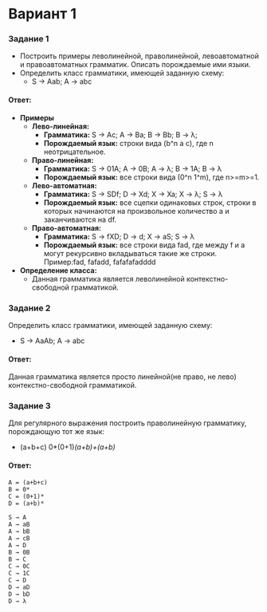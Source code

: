# Вариант 1

### Задание 1
- Построить примеры леволинейной, праволинейной, левоавтоматной и правоавтоматных грамматик. Описать порождаемые ими языки.
- Определить класс грамматики, имеющей заданную схему:
  - S → Aab;  A → abc

#### Ответ:
- **Примеры**
  - **Лево-линейная:**
    - **Грамматика:** S → Ac; A → Ba; B → Bb; B → λ;
    - **Порождаемый язык:** строки вида (b^n a c), где n неотрицательное.
  - **Право-линейная:**
    - **Грамматика:** S → 01A; A → 0B; A → λ; B → 1A; B → λ
    - **Порождаемый язык:** все строки вида (0^n 1^m), где n>=m>=1.
  - **Лево-автоматная:**
    - **Грамматика:** S → SDf; D → Xd; X → Xa; X → λ; S → λ
    - **Порождаемый язык:** все сцепки одинаковых строк, строки в которых начинаются на произвольное количество a и заканчиваются на df.
  - **Право-автоматная:**
    - **Грамматика:** S → fXD; D → d; X → aS; S → λ
    - **Порождаемый язык:** все строки вида fad, где между f и a могут рекурсивно вкладываться такие же строки. Пример:fad, fafadd, fafafafadddd
- **Определение класса:**
  - Данная грамматика является леволинейной контекстно-свободной грамматикой.
  
### Задание 2
Определить класс грамматики, имеющей заданную схему:
- S → AaAb; A → abc
#### Ответ:
Данная грамматика является просто линейной(не право, не лево) контекстно-свободной грамматикой.


### Задание 3
Для регулярного выражения построить праволинейную грамматику, порождающую тот же язык:

- (a+b+c) 0*(0+1)*(a+b)+(a+b)*


#### Ответ:
    A = (a+b+c)
    B = 0*
    C = (0+1)*
	D = (a+b)*

    S → A
    A → aB
    A → bB
	A → cB
	A → D
	B → 0B
	B → C
    С → 0С
    С → 1С
    С → D	
    D → aD
    D → bD
    D → λ
